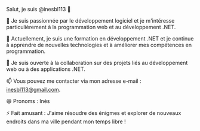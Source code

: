 Salut, je suis  @inesbl113 👋

👀 Je suis passionnée par le développement logiciel et je m'intéresse particulièrement à la programmation web et au développement .NET.

🌱 Actuellement, je suis une formation en développement .NET et je continue à apprendre de nouvelles technologies et à améliorer mes compétences en programmation.

💞️ Je suis ouverte à la collaboration sur des projets liés au développement web ou à des applications .NET.

📫 Vous pouvez me contacter via mon adresse e-mail : inesbl113@gmail.com.

😄 Pronoms : Inès

⚡ Fait amusant : J'aime résoudre des énigmes et explorer de nouveaux endroits dans ma ville pendant mon temps libre !


<!---
inesbl113/inesbl113 is a ✨ special ✨ repository because its `README.md` (this file) appears on your GitHub profile.
You can click the Preview link to take a look at your changes.
--->
